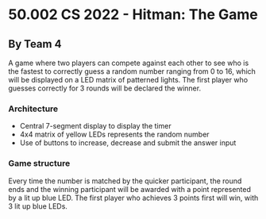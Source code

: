 # 50.002 CS 2022 - Hitman: The Game
## By Team 4

A game where two players can compete against each other to see who is the fastest to correctly guess a random number ranging from 0 to 16, which will be displayed on a LED matrix of patterned lights. The first player who guesses correctly for 3 rounds will be declared the winner. 

### Architecture

- Central 7-segment display to display the timer
- 4x4 matrix of yellow LEDs represents the random number
- Use of buttons to increase, decrease and submit the answer input

### Game structure

Every time the number is matched by the quicker participant, the round ends and the winning participant will be awarded with a point represented by a lit up blue LED. The first player who achieves 3 points first will win, with 3 lit up blue LEDs.

